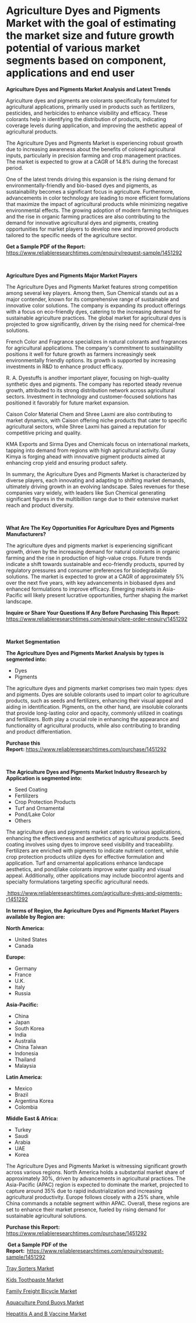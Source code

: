 <p><h1>Agriculture Dyes and Pigments Market with the goal of estimating the market size and future growth potential of various market segments based on component, applications and end user</h1></p><p><strong>Agriculture Dyes and Pigments Market Analysis and Latest Trends</strong></p>
<p><p>Agriculture dyes and pigments are colorants specifically formulated for agricultural applications, primarily used in products such as fertilizers, pesticides, and herbicides to enhance visibility and efficacy. These colorants help in identifying the distribution of products, indicating coverage levels during application, and improving the aesthetic appeal of agricultural products. </p><p>The Agriculture Dyes and Pigments Market is experiencing robust growth due to increasing awareness about the benefits of colored agricultural inputs, particularly in precision farming and crop management practices. The market is expected to grow at a CAGR of 14.8% during the forecast period. </p><p>One of the latest trends driving this expansion is the rising demand for environmentally-friendly and bio-based dyes and pigments, as sustainability becomes a significant focus in agriculture. Furthermore, advancements in color technology are leading to more efficient formulations that maximize the impact of agricultural products while minimizing negative environmental effects. The growing adoption of modern farming techniques and the rise in organic farming practices are also contributing to the demand for innovative agricultural dyes and pigments, creating opportunities for market players to develop new and improved products tailored to the specific needs of the agriculture sector.</p></p>
<p><strong>Get a Sample PDF of the Report:&nbsp;</strong> <a href="https://www.reliableresearchtimes.com/enquiry/request-sample/1451292?utm_campaign=2035&utm_medium=2&utm_source=Github&utm_content=ia&utm_term=02022025&utm_id=agriculture-dyes-and-pigments">https://www.reliableresearchtimes.com/enquiry/request-sample/1451292</a></p>
<p>&nbsp;</p>
<p><strong>Agriculture Dyes and Pigments Major Market Players</strong></p>
<p><p>The Agriculture Dyes and Pigments Market features strong competition among several key players. Among them, Sun Chemical stands out as a major contender, known for its comprehensive range of sustainable and innovative color solutions. The company is expanding its product offerings with a focus on eco-friendly dyes, catering to the increasing demand for sustainable agriculture practices. The global market for agricultural dyes is projected to grow significantly, driven by the rising need for chemical-free solutions.</p><p>French Color and Fragrance specializes in natural colorants and fragrances for agricultural applications. The company's commitment to sustainability positions it well for future growth as farmers increasingly seek environmentally friendly options. Its growth is supported by increasing investments in R&D to enhance product efficacy.</p><p>R. A. Dyestuffs is another important player, focusing on high-quality synthetic dyes and pigments. The company has reported steady revenue growth, attributed to its strong distribution network across agricultural sectors. Investment in technology and customer-focused solutions has positioned it favorably for future market expansion.</p><p>Caison Color Material Chem and Shree Laxmi are also contributing to market dynamics, with Caison offering niche products that cater to specific agricultural sectors, while Shree Laxmi has gained a reputation for competitive pricing and quality.</p><p>KMA Exports and Sirma Dyes and Chemicals focus on international markets, tapping into demand from regions with high agricultural activity. Guray Kimya is forging ahead with innovative pigment products aimed at enhancing crop yield and ensuring product safety.</p><p>In summary, the Agriculture Dyes and Pigments Market is characterized by diverse players, each innovating and adapting to shifting market demands, ultimately driving growth in an evolving landscape. Sales revenues for these companies vary widely, with leaders like Sun Chemical generating significant figures in the multibillion range due to their extensive market reach and product diversity.</p></p>
<p>&nbsp;</p>
<p><strong>What Are The Key Opportunities For Agriculture Dyes and Pigments Manufacturers?</strong></p>
<p><p>The agriculture dyes and pigments market is experiencing significant growth, driven by the increasing demand for natural colorants in organic farming and the rise in production of high-value crops. Future trends indicate a shift towards sustainable and eco-friendly products, spurred by regulatory pressures and consumer preferences for biodegradable solutions. The market is expected to grow at a CAGR of approximately 5% over the next five years, with key advancements in biobased dyes and enhanced formulations to improve efficacy. Emerging markets in Asia-Pacific will likely present lucrative opportunities, further shaping the market landscape.</p></p>
<p><strong>Inquire or Share Your Questions If Any Before Purchasing This Report:</strong> <a href="https://www.reliableresearchtimes.com/enquiry/pre-order-enquiry/1451292?utm_campaign=2035&utm_medium=2&utm_source=Github&utm_content=ia&utm_term=02022025&utm_id=agriculture-dyes-and-pigments">https://www.reliableresearchtimes.com/enquiry/pre-order-enquiry/1451292</a></p>
<p>&nbsp;</p>
<p><strong>Market Segmentation</strong></p>
<p><strong>The Agriculture Dyes and Pigments Market Analysis by types is segmented into:</strong></p>
<p><ul><li>Dyes</li><li>Pigments</li></ul></p>
<p><p>The agriculture dyes and pigments market comprises two main types: dyes and pigments. Dyes are soluble colorants used to impart color to agriculture products, such as seeds and fertilizers, enhancing their visual appeal and aiding in identification. Pigments, on the other hand, are insoluble colorants that provide long-lasting color and opacity, commonly utilized in coatings and fertilizers. Both play a crucial role in enhancing the appearance and functionality of agricultural products, while also contributing to branding and product differentiation.</p></p>
<p><strong>Purchase this Report:&nbsp;</strong><a href="https://www.reliableresearchtimes.com/purchase/1451292?utm_campaign=2035&utm_medium=2&utm_source=Github&utm_content=ia&utm_term=02022025&utm_id=agriculture-dyes-and-pigments">https://www.reliableresearchtimes.com/purchase/1451292</a></p>
<p>&nbsp;</p>
<p><strong>The Agriculture Dyes and Pigments Market Industry Research by Application is segmented into:</strong></p>
<p><ul><li>Seed Coating</li><li>Fertilizers</li><li>Crop Protection Products</li><li>Turf and Ornamental</li><li>Pond/Lake Color</li><li>Others</li></ul></p>
<p><p>The agriculture dyes and pigments market caters to various applications, enhancing the effectiveness and aesthetics of agricultural products. Seed coating involves using dyes to improve seed visibility and traceability. Fertilizers are enriched with pigments to indicate nutrient content, while crop protection products utilize dyes for effective formulation and application. Turf and ornamental applications enhance landscape aesthetics, and pond/lake colorants improve water quality and visual appeal. Additionally, other applications may include biocontrol agents and specialty formulations targeting specific agricultural needs.</p></p>
<p><a href="https://www.reliableresearchtimes.com/agriculture-dyes-and-pigments-r1451292?utm_campaign=2035&utm_medium=2&utm_source=Github&utm_content=ia&utm_term=02022025&utm_id=agriculture-dyes-and-pigments">&nbsp;https://www.reliableresearchtimes.com/agriculture-dyes-and-pigments-r1451292</a></p>
<p><strong>In terms of Region, the Agriculture Dyes and Pigments Market Players available by Region are:</strong></p>
<p>
    <p> <strong> North America: </strong>
        <ul>
            <li>United States</li>
            <li>Canada</li>
        </ul>
        </p> 
    <p> <strong> Europe: </strong>
        <ul>
            <li>Germany</li>
            <li>France</li>
            <li>U.K.</li>
            <li>Italy</li>
            <li>Russia</li>
        </ul>
        </p> 
    <p> <strong> Asia-Pacific: </strong>
        <ul>
            <li>China</li>
            <li>Japan</li>
            <li>South Korea</li>
            <li>India</li>
            <li>Australia</li>
            <li>China Taiwan</li>
            <li>Indonesia</li>
            <li>Thailand</li>
            <li>Malaysia</li>
        </ul>
        </p> 
    <p> <strong> Latin America: </strong>
        <ul>
            <li>Mexico</li>
            <li>Brazil</li>
            <li>Argentina Korea</li>
            <li>Colombia</li>
        </ul>
        </p> 
    <p> <strong> Middle East & Africa: </strong>
        <ul>
            <li>Turkey</li>
            <li>Saudi</li>
            <li>Arabia</li>
            <li>UAE</li>
            <li>Korea</li>
        </ul>
    </p>
    </p>
<p><p>The Agriculture Dyes and Pigments Market is witnessing significant growth across various regions. North America holds a substantial market share of approximately 30%, driven by advancements in agricultural practices. The Asia-Pacific (APAC) region is expected to dominate the market, projected to capture around 35% due to rapid industrialization and increasing agricultural productivity. Europe follows closely with a 25% share, while China commands a notable segment within APAC. Overall, these regions are set to enhance their market presence, fueled by rising demand for sustainable agricultural solutions.</p></p>
<p><strong>Purchase this Report: </strong><a href="https://www.reliableresearchtimes.com/purchase/1451292?utm_campaign=2035&utm_medium=2&utm_source=Github&utm_content=ia&utm_term=02022025&utm_id=agriculture-dyes-and-pigments">https://www.reliableresearchtimes.com/purchase/1451292</a></p>
<p>&nbsp;<strong>Get a Sample PDF of the Report:&nbsp;&nbsp;</strong><a href="https://www.reliableresearchtimes.com/enquiry/request-sample/1451292?utm_campaign=2035&utm_medium=2&utm_source=Github&utm_content=ia&utm_term=02022025&utm_id=agriculture-dyes-and-pigments">https://www.reliableresearchtimes.com/enquiry/request-sample/1451292</a></p>
<p><strong></strong></p>
<p><p><a href="https://www.linkedin.com/pulse/global-tray-sorters-market-analysis-size-share-revenue-projected-ecjpe?utm_campaign=2035&utm_medium=2&utm_source=Github&utm_content=ia&utm_term=02022025&utm_id=agriculture-dyes-and-pigments">Tray Sorters Market</a></p><p><a href="https://www.linkedin.com/pulse/kids-toothpaste-market-trends-2025-2032-analysis-sx4tc?utm_campaign=2035&utm_medium=2&utm_source=Github&utm_content=ia&utm_term=02022025&utm_id=agriculture-dyes-and-pigments">Kids Toothpaste Market</a></p><p><a href="https://www.linkedin.com/pulse/analyzing-family-freight-bicycle-market-2025-2032-comprehensive-lkizf?utm_campaign=2035&utm_medium=2&utm_source=Github&utm_content=ia&utm_term=02022025&utm_id=agriculture-dyes-and-pigments">Family Freight Bicycle Market</a></p><p><a href="https://www.linkedin.com/pulse/aquaculture-pond-buoys-industry-resonance-135-amplification-5ause?utm_campaign=2035&utm_medium=2&utm_source=Github&utm_content=ia&utm_term=02022025&utm_id=agriculture-dyes-and-pigments">Aquaculture Pond Buoys Market</a></p><p><a href="https://www.linkedin.com/pulse/growth-segmentation-148-cagr-forecast-hepatitis-b-vaccine-zbgoe?utm_campaign=2035&utm_medium=2&utm_source=Github&utm_content=ia&utm_term=02022025&utm_id=agriculture-dyes-and-pigments">Hepatitis A and B Vaccine Market</a></p></p>